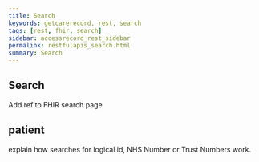 ```yaml
---
title: Search
keywords: getcarerecord, rest, search
tags: [rest, fhir, search]
sidebar: accessrecord_rest_sidebar
permalink: restfulapis_search.html
summary: Search
---
```


## Search ##

Add ref to FHIR search page

## patient ##

explain how searches for logical id, NHS Number or Trust Numbers work.
